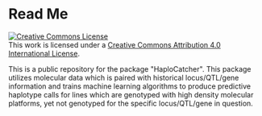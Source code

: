 # Read Me

<a rel="license" href="http://creativecommons.org/licenses/by/4.0/"><img alt="Creative Commons License" style="border-width:0" src="https://i.creativecommons.org/l/by/4.0/88x31.png" /></a><br />This work is licensed under a <a rel="license" href="http://creativecommons.org/licenses/by/4.0/">Creative Commons Attribution 4.0 International License</a>.

This is a public repository for the package "HaploCatcher". This package utilizes molecular data which is paired with historical locus/QTL/gene information and trains machine learning algorithms to produce predictive haplotype calls for lines which are genotyped with high density molecular platforms, yet not genotyped for the specific locus/QTL/gene in question.

